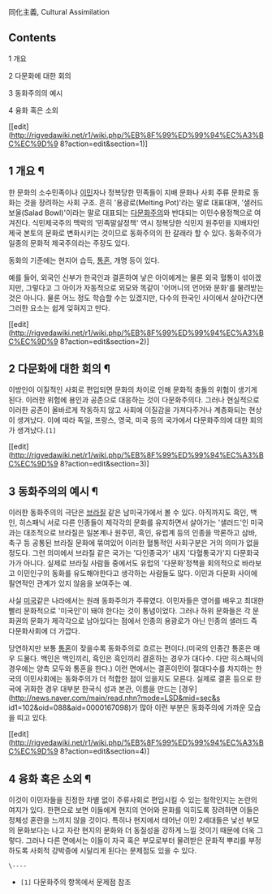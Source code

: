 同化主義, Cultural Assimilation

## Contents

    

1 개요

2 다문화에 대한 회의

3 동화주의의 예시

4 융화 혹은 소외

[[edit](http://rigvedawiki.net/r1/wiki.php/%EB%8F%99%ED%99%94%EC%A3%BC%EC%9D%9
8?action=edit&section=1)]

## 1 개요 ¶

한 문화의 소수민족이나 [이민](%EC%9D%B4%EB%AF%BC.md)자나 정복당한 민족들이 지배 문화나 사회 주류 문화로 동화는
것을 장려하는 사회 구조. 흔히 '용광로(Melting Pot)'라는 말로 대표대며, '샐러드 보울(Salad Bowl)'이라는 말로
대표되는 [다문화주의](%EB%8B%A4%EB%AC%B8%ED%99%94%EC%A3%BC%EC%9D%98.md)와 반대되는
이민수용정책으로 여겨진다. 식민제국주의 맥락의 '민족말살정책' 역시 정복당한 식민지 원주민을 지배자인 제국 본토의 문화로 변화시키는 것이므로
동화주의의 한 갈래라 할 수 있다. 동화주의가 일종의 문화적 제국주의라는 주장도 있다.

  

동화의 기준에는 현지어 습득, [통혼](%ED%86%B5%ED%98%BC.md), 개명 등이 있다.

  

예를 들어, 외국인 신부가 한국인과 결혼하여 낳은 아이에게는 물론 외국 혈통이 섞이겠지만, 그렇다고 그 아이가 자동적으로 외모와 똑같이
'어머니의 언어와 문화'를 물려받는 것은 아니다. 물론 어느 정도 학습할 수는 있겠지만, 다수의 한국인 사이에서 살아간다면 그러한 요소는
쉽게 잊혀지고 만다.

[[edit](http://rigvedawiki.net/r1/wiki.php/%EB%8F%99%ED%99%94%EC%A3%BC%EC%9D%9
8?action=edit&section=2)]

## 2 다문화에 대한 회의 ¶

이방인이 이질적인 사회로 편입되면 문화의 차이로 인해 문화적 충돌의 위험이 생기게 된다. 이러한 위험에 용인과 공존으로 대응하는 것이
다문화주의다. 그러나 현실적으로 이러한 공존이 올바르게 작동하지 않고 사회에 이질감을 가져다주거나 계층화되는 현상이 생겨났다. 이에 따라
독일, 프랑스, 영국, 미국 등의 국가에서 다문화주의에 대한 회의가 생겨났다.`[1]`

[[edit](http://rigvedawiki.net/r1/wiki.php/%EB%8F%99%ED%99%94%EC%A3%BC%EC%9D%9
8?action=edit&section=3)]

## 3 동화주의의 예시 ¶

이러한 동화주의의 극단은 [브라질](%EB%B8%8C%EB%9D%BC%EC%A7%88.md) 같은 남미국가에서 볼 수 있다. 아직까지도
흑인, 백인, 히스패닉 서로 다른 인종들이 제각각의 문화를 유지하면서 살아가는 '샐러드'인 미국과는 대조적으로 브라질은 일본계나 원주민,
흑인, 유럽계 등의 인종을 막론하고 삼바, 축구 등 공통된 브라질 문화에 묶여있어 이러한 혈통적인 사회구분은 거의 의미가 없을 정도다. 그런
의미에서 브라질 같은 국가는 '다인종국가' 내지 '다혈통국가'지 다문화국가가 아니다. 실제로 브라질 사람들 중에서도 유럽의 '다문화'정책을
회의적으로 바라보고 이민인구의 동화를 유도해야한다고 생각하는 사람들도 많다. 이민과 다문화 사이에 필연적인 관계가 있지 않음을 보여주는 예.

  

사실 [미국](%EB%AF%B8%EA%B5%AD.md)같은 나라에서는 원래 동화주의가 주류였다. 이민자들은 영어를 배우고 최대한 빨리
문화적으로 '미국인'이 돼야 한다는 것이 통념이었다. 그러나 하위 문화들은 각 문화권의 문화가 제각각으로 남아있다는 점에서 인종의 용광로가
아닌 인종의 샐러드 즉 다문화사회에 더 가깝다.

  

당연하지만 보통 [통혼](%ED%86%B5%ED%98%BC.md)이 잦을수록 동화주의로 흐르는 편이다.(미국의 인종간 통혼은 매우
드물다. 백인은 백인끼리, 흑인은 흑인끼리 결혼하는 경우가 대다수. 다만 히스패닉의 경우에는 양측 모두와 통혼을 한다.) 이런 면에서는
결혼이민이 절대다수를 차지하는 한국의 이민사회에는 동화주의가 더 적합한 점이 있을지도 모른다. 실제로 결혼 등으로 한국에 귀화한 경우 대부분
한국식 성과 본관, 이름을 만드는 [경우](http://news.naver.com/main/read.nhn?mode=LSD&mid=sec&s
id1=102&oid=088&aid=0000167098)가 많아 이런 부분은 동화주의에 가까운 모습을 띠고 있다.

[[edit](http://rigvedawiki.net/r1/wiki.php/%EB%8F%99%ED%99%94%EC%A3%BC%EC%9D%9
8?action=edit&section=4)]

## 4 융화 혹은 소외 ¶

이것이 이민자들을 진정한 차별 없이 주류사회로 편입시킬 수 있는 철학인지는 논란의 여지가 있다. 한편으로 보면 이들에게 현지의 언어와 문화를
익히도록 장려하면 이들은 정체성 혼란을 느끼지 않을 것이다. 특히나 현지에서 태어난 이민 2세대들은 낯선 부모의 문화보다는 나고 자란 현지의
문화와 더 동질성을 강하게 느낄 것이기 때문에 더욱 그렇다. 그러나 다른 면에서는 이들이 자국 혹은 부모로부터 물려받은 문화적 뿌리를
부정하도록 사회적 강박증에 시달리게 된다는 문제점도 있을 수 있다.

`\----`

  * `[1]` 다문화주의 항목에서 문제점 참조

